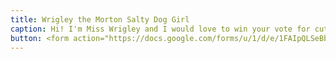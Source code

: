 ```yaml
---
title: Wrigley the Morton Salty Dog Girl
caption: Hi! I'm Miss Wrigley and I would love to win your vote for cutest pet.  I am no longer my parents favorite love and have been replaced since the little creature (aka "Mary Caroline") has come into our lives.  All I want for Christmas are some votes to know that I am still loved.
button: <form action="https://docs.google.com/forms/u/1/d/e/1FAIpQLSeBblQMqbBMeuApn2iPdutPu_wvMXp7h9YlIcRDEgHzWuKEQw/formResponse" method="post"><div class="form-element"></div><span>Votes</span><input type="text" name="entry.1506014209" required placeholder="$"></br><button type="submit" name="button">Cast Votes</button></form>
---
```

